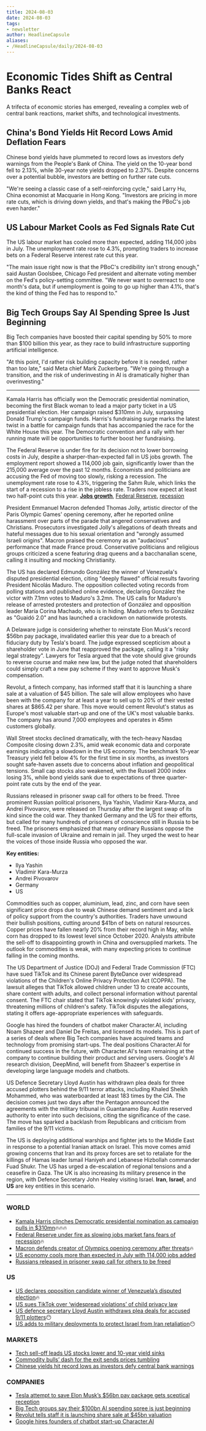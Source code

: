 ```yaml
---
title: 2024-08-03
date: 2024-08-03
tags: 
- newsletter
author: HeadlineCapsule
aliases: 
- /HeadlineCapsule/daily/2024-08-03
---
```



# Economic Tides Shift as Central Banks React
A trifecta of economic stories has emerged, revealing a complex web of central bank reactions, market shifts, and technological investments.

## China's Bond Yields Hit Record Lows Amid Deflation Fears
Chinese bond yields have plummeted to record lows as investors defy warnings from the People's Bank of China. The yield on the 10-year bond fell to 2.13%, while 30-year note yields dropped to 2.37%. Despite concerns over a potential bubble, investors are betting on further rate cuts.

"We're seeing a classic case of a self-reinforcing cycle," said Larry Hu, China economist at Macquarie in Hong Kong. "Investors are pricing in more rate cuts, which is driving down yields, and that's making the PBoC's job even harder."

## US Labour Market Cools as Fed Signals Rate Cut
The US labour market has cooled more than expected, adding 114,000 jobs in July. The unemployment rate rose to 4.3%, prompting traders to increase bets on a Federal Reserve interest rate cut this year.

"The main issue right now is that the PBoC's credibility isn't strong enough," said Austan Goolsbee, Chicago Fed president and alternate voting member on the Fed's policy-setting committee. "We never want to overreact to one month's data, but if unemployment is going to go up higher than 4.1%, that's the kind of thing the Fed has to respond to."

## Big Tech Groups Say AI Spending Spree Is Just Beginning
Big Tech companies have boosted their capital spending by 50% to more than $100 billion this year, as they race to build infrastructure supporting artificial intelligence.

"At this point, I'd rather risk building capacity before it is needed, rather than too late," said Meta chief Mark Zuckerberg. "We're going through a transition, and the risk of underinvesting in AI is dramatically higher than overinvesting."

---

Kamala Harris has officially won the Democratic presidential nomination, becoming the first Black woman to lead a major party ticket in a US presidential election. Her campaign raised $310mn in July, surpassing Donald Trump's campaign funds. Harris's fundraising surge marks the latest twist in a battle for campaign funds that has accompanied the race for the White House this year. The Democratic convention and a rally with her running mate will be opportunities to further boost her fundraising.

The Federal Reserve is under fire for its decision not to lower borrowing costs in July, despite a sharper-than-expected fall in US jobs growth. The employment report showed a 114,000 job gain, significantly lower than the 215,000 average over the past 12 months. Economists and politicians are accusing the Fed of moving too slowly, risking a recession. The unemployment rate rose to 4.3%, triggering the Sahm Rule, which links the start of a recession to a rise in the jobless rate. Traders now expect at least two half-point cuts this year. **[Jobs growth](#)**, [Federal Reserve](#), [recession](#)

President Emmanuel Macron defended Thomas Jolly, artistic director of the Paris Olympic Games' opening ceremony, after he reported online harassment over parts of the parade that angered conservatives and Christians. Prosecutors investigated Jolly's allegations of death threats and hateful messages due to his sexual orientation and "wrongly assumed Israeli origins". Macron praised the ceremony as an "audacious" performance that made France proud. Conservative politicians and religious groups criticized a scene featuring drag queens and a bacchanalian scene, calling it insulting and mocking Christianity.

The US has declared Edmundo González the winner of Venezuela's disputed presidential election, citing "deeply flawed" official results favoring President Nicolás Maduro. The opposition collected voting records from polling stations and published online evidence, declaring González the victor with 7.1mn votes to Maduro's 3.2mn. The US calls for Maduro's release of arrested protesters and protection of González and opposition leader María Corina Machado, who is in hiding. Maduro refers to González as "Guaidó 2.0" and has launched a crackdown on nationwide protests.

A Delaware judge is considering whether to reinstate Elon Musk's record $56bn pay package, invalidated earlier this year due to a breach of fiduciary duty by Tesla's board. The judge expressed scepticism about a shareholder vote in June that reapproved the package, calling it a "risky legal strategy". Lawyers for Tesla argued that the vote should give grounds to reverse course and make new law, but the judge noted that shareholders could simply craft a new pay scheme if they want to approve Musk's compensation.

Revolut, a fintech company, has informed staff that it is launching a share sale at a valuation of $45 billion. The sale will allow employees who have been with the company for at least a year to sell up to 20% of their vested shares at $865.42 per share. This move would cement Revolut's status as Europe's most valuable start-up and one of the UK's most valuable banks. The company has around 7,000 employees and operates in 45mn customers globally.

Wall Street stocks declined dramatically, with the tech-heavy Nasdaq Composite closing down 2.3%, amid weak economic data and corporate earnings indicating a slowdown in the US economy. The benchmark 10-year Treasury yield fell below 4% for the first time in six months, as investors sought safe-haven assets due to concerns about inflation and geopolitical tensions. Small cap stocks also weakened, with the Russell 2000 index losing 3%, while bond yields sank due to expectations of three quarter-point rate cuts by the end of the year.

Russians released in prisoner swap call for others to be freed. Three prominent Russian political prisoners, Ilya Yashin, Vladimir Kara-Murza, and Andrei Pivovarov, were released on Thursday after the largest swap of its kind since the cold war. They thanked Germany and the US for their efforts, but called for many hundreds of prisoners of conscience still in Russia to be freed. The prisoners emphasized that many ordinary Russians oppose the full-scale invasion of Ukraine and remain in jail. They urged the west to hear the voices of those inside Russia who opposed the war.

**Key entities:**

* Ilya Yashin
* Vladimir Kara-Murza
* Andrei Pivovarov
* Germany
* US

Commodities such as copper, aluminium, lead, zinc, and corn have seen significant price drops due to weak Chinese demand sentiment and a lack of policy support from the country's authorities. Traders have unwound their bullish positions, cutting around $41bn of bets on natural resources. Copper prices have fallen nearly 20% from their record high in May, while corn has dropped to its lowest level since October 2020. Analysts attribute the sell-off to disappointing growth in China and oversupplied markets. The outlook for commodities is weak, with many expecting prices to continue falling in the coming months.

The US Department of Justice (DOJ) and Federal Trade Commission (FTC) have sued TikTok and its Chinese parent ByteDance over widespread violations of the Children's Online Privacy Protection Act (COPPA). The lawsuit alleges that TikTok allowed children under 13 to create accounts, share content with adults, and collect personal information without parental consent. The FTC chair stated that TikTok knowingly violated kids' privacy, threatening millions of children's safety. TikTok disputes the allegations, stating it offers age-appropriate experiences with safeguards.

Google has hired the founders of chatbot maker Character.AI, including Noam Shazeer and Daniel De Freitas, and licensed its models. This is part of a series of deals where Big Tech companies have acquired teams and technology from promising start-ups. The deal positions Character.AI for continued success in the future, with Character.AI's team remaining at the company to continue building their product and serving users. Google's AI research division, DeepMind, will benefit from Shazeer's expertise in developing large language models and chatbots.

US Defence Secretary Lloyd Austin has withdrawn plea deals for three accused plotters behind the 9/11 terror attacks, including Khaled Sheikh Mohammed, who was waterboarded at least 183 times by the CIA. The decision comes just two days after the Pentagon announced the agreements with the military tribunal in Guantanamo Bay. Austin reserved authority to enter into such decisions, citing the significance of the case. The move has sparked a backlash from Republicans and criticism from families of the 9/11 victims.

The US is deploying additional warships and fighter jets to the Middle East in response to a potential Iranian attack on Israel. This move comes amid growing concerns that Iran and its proxy forces are set to retaliate for the killings of Hamas leader Ismail Haniyeh and Lebanese Hizbollah commander Fuad Shukr. The US has urged a de-escalation of regional tensions and a ceasefire in Gaza. The UK is also increasing its military presence in the region, with Defence Secretary John Healey visiting Israel. **Iran**, **Israel**, and **US** are key entities in this scenario.

---

### WORLD

- [Kamala Harris clinches Democratic presidential nomination as campaign pulls in $310mn](https://ft.com/content/dfeec747-c63d-448f-931a-f43afe3ad8ce)🔥🔥🔥
- [Federal Reserve under fire as slowing jobs market fans fears of recession](https://ft.com/content/d48e4925-d2fc-4ba1-a0ae-df2c7d0b7b45)🔥
- [Macron defends creator of Olympics opening ceremony after threats](https://ft.com/content/1d3e7da8-dd1f-435c-aa93-eb614c4d36eb)🔥
- [US economy cools more than expected in July with 114,000 jobs added](https://ft.com/content/fcdf997f-5704-4ebb-8b77-a2e85a994e7e)
- [Russians released in prisoner swap call for others to be freed](https://ft.com/content/587704e2-d827-4633-b4df-afbee42715ca)

### US

- [US declares opposition candidate winner of Venezuela’s disputed election](https://ft.com/content/11798bb9-1238-4224-947f-1cc71bf806e1)🔥
- [US sues TikTok over ‘widespread violations’ of child privacy law](https://ft.com/content/3aed0f51-e241-405d-940f-4d86f48ca288)
- [US defence secretary Lloyd Austin withdraws plea deals for accused 9/11 plotters](https://ft.com/content/0e9eeecd-eea2-471d-8446-b8f13b918a9b)😶
- [US adds to military deployments to protect Israel from Iran retaliation](https://ft.com/content/d6fd43b9-5e88-4de9-b000-16dcd2fbcf59)😶

### MARKETS

- [Tech sell-off leads US stocks lower and 10-year yield sinks](https://ft.com/content/64037880-ea61-4008-9673-3aaff95fd136)
- [Commodity bulls’ dash for the exit sends prices tumbling](https://ft.com/content/c2d6b497-24d5-479e-bd41-7438a0859012)
- [Chinese yields hit record lows as investors defy central bank warnings](https://ft.com/content/96b80c5f-101b-451d-a350-9df942802a94)

### COMPANIES

- [Tesla attempt to save Elon Musk’s $56bn pay package gets sceptical reception](https://ft.com/content/ac1a0f88-d4f4-42e6-ae05-77fb9348792f)
- [Big Tech groups say their $100bn AI spending spree is just beginning](https://ft.com/content/b7037ce1-4319-4a4a-8767-0b1373cec9ce)
- [Revolut tells staff it is launching share sale at $45bn valuation ](https://ft.com/content/e8a40464-361d-4c37-98fa-5781f1300780)
- [Google hires founders of chatbot start-up Character.AI ](https://ft.com/content/9c29c512-a26e-44c0-8caf-fce3aa0dea22)

